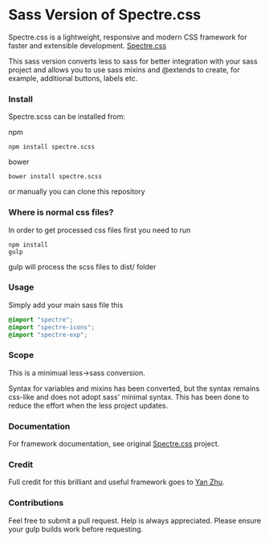 # Sass Version of Spectre.css
Spectre.css is a lightweight, responsive and modern CSS framework for faster and extensible development. [Spectre.css](https://github.com/picturepan2/spectre)

This sass version converts less to sass for better integration with your sass project and allows you to use sass mixins and @extends to create, for example, additional buttons, labels etc.

### Install
Spectre.scss can be installed from:

npm

    npm install spectre.scss

bower

    bower install spectre.scss

or manually you can clone this repository

### Where is normal css files?
In order to get processed css files first you need to run

	npm install
    gulp

gulp will process the scss files to dist/ folder

### Usage

Simply add your main sass file this

```scss
@import "spectre";
@import "spectre-icons";
@import "spectre-exp";
```


### Scope
This is a minimual less->sass conversion. 

Syntax for variables and mixins has been converted, but the syntax remains css-like and does not adopt sass' minimal syntax. This has been done to reduce the effort when the less project updates.

### Documentation
For framework documentation, see original [Spectre.css](https://github.com/picturepan2/spectre) project. 

### Credit
Full credit for this brilliant and useful framework goes to [Yan Zhu](https://twitter.com/picturepan2). 

### Contributions
Feel free to submit a pull request. Help is always appreciated. Please ensure your gulp builds work before requesting.
